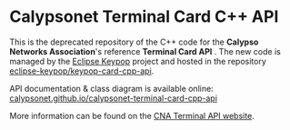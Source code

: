 # Calypsonet Terminal Card C++ API

This is the deprecated repository of the C++ code for the **Calypso Networks Association**'s reference **Terminal Card API** .
The new code is managed by the [Eclipse Keypop](https://keypop.org/) project and hosted in the repository [eclipse-keypop/keypop-card-cpp-api](https://github.com/eclipse-keypop/keypop-card-cpp-api/).

API documentation & class diagram is available online: [calypsonet.github.io/calypsonet-terminal-card-cpp-api](https://calypsonet.github.io/calypsonet-terminal-card-cpp-api)

More information can be found on the [CNA Terminal API website](https://terminal-api.calypsonet.org/).

